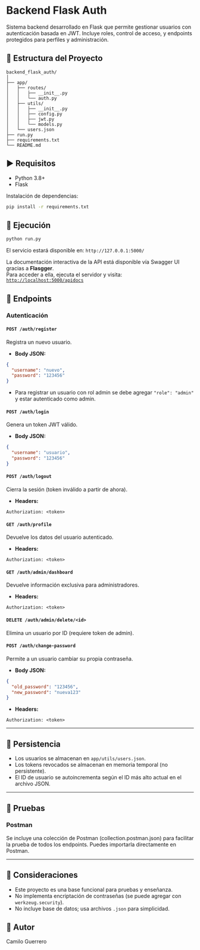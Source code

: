 # Backend Flask Auth

Sistema backend desarrollado en Flask que permite gestionar usuarios con autenticación basada en JWT. Incluye roles, control de acceso, y endpoints protegidos para perfiles y administración.

## 🔧 Estructura del Proyecto

```
backend_flask_auth/
│
├── app/
│   ├── routes/
│   │   ├── __init__.py
│   │   └── auth.py
│   ├── utils/
│   │   ├── __init__.py
│   │   ├── config.py
│   │   ├── jwt.py
│   │   └── models.py
│   └── users.json
├── run.py
├── requirements.txt
└── README.md
```

## ▶️ Requisitos

* Python 3.8+
* Flask

Instalación de dependencias:

```bash
pip install -r requirements.txt
```

## 🚀 Ejecución

```bash
python run.py
```

El servicio estará disponible en: `http://127.0.0.1:5000/`

La documentación interactiva de la API está disponible vía Swagger UI gracias a **Flasgger**.  
Para acceder a ella, ejecuta el servidor y visita: [`http://localhost:5000/apidocs`](http://localhost:5000/apidocs)


## 🔐 Endpoints

### Autenticación

#### `POST /auth/register`

Registra un nuevo usuario.

* **Body JSON:**

```json
{
  "username": "nuevo",
  "password": "123456"
}
```

* Para registrar un usuario con rol admin se debe agregar `"role": "admin"` y estar autenticado como admin.

#### `POST /auth/login`

Genera un token JWT válido.

* **Body JSON:**

```json
{
  "username": "usuario",
  "password": "123456"
}
```

#### `POST /auth/logout`

Cierra la sesión (token inválido a partir de ahora).

* **Headers:**

```
Authorization: <token>
```

#### `GET /auth/profile`

Devuelve los datos del usuario autenticado.

* **Headers:**

```
Authorization: <token>
```

#### `GET /auth/admin/dashboard`

Devuelve información exclusiva para administradores.

* **Headers:**

```
Authorization: <token>
```

#### `DELETE /auth/admin/delete/<id>`

Elimina un usuario por ID (requiere token de admin).

#### `POST /auth/change-password`

Permite a un usuario cambiar su propia contraseña.

* **Body JSON:**

```json
{
  "old_password": "123456",
  "new_password": "nueva123"
}
```

* **Headers:**

```
Authorization: <token>
```

---

## 📁 Persistencia

* Los usuarios se almacenan en `app/utils/users.json`.
* Los tokens revocados se almacenan en memoria temporal (no persistente).
* El ID de usuario se autoincrementa según el ID más alto actual en el archivo JSON.

---

## 🧪 Pruebas

### Postman

Se incluye una colección de Postman (collection.postman.json) para facilitar la prueba de todos los endpoints. Puedes importarla directamente en Postman.

---

## 📝 Consideraciones

* Este proyecto es una base funcional para pruebas y enseñanza.
* No implementa encriptación de contraseñas (se puede agregar con `werkzeug.security`).
* No incluye base de datos; usa archivos `.json` para simplicidad.

## 👤 Autor

Camilo Guerrero